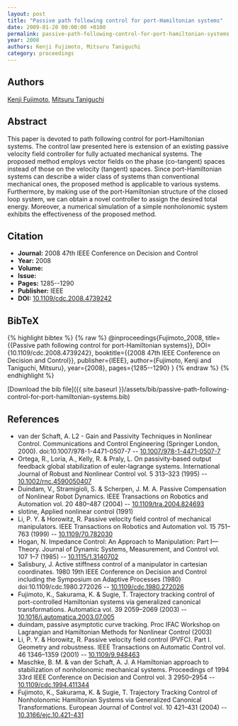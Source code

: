 ```yaml
---
layout: post
title: "Passive path following control for port-Hamiltonian systems"
date: 2009-01-20 00:00:00 +0100
permalink: passive-path-following-control-for-port-hamiltonian-systems
year: 2008
authors: Kenji Fujimoto, Mitsuru Taniguchi
category: proceedings
---
```

 
## Authors
[Kenji Fujimoto](authors/kenji-fujimoto), [Mitsuru Taniguchi](authors/mitsuru-taniguchi)
 
## Abstract
This paper is devoted to path following control for port-Hamiltonian systems. The control law presented here is extension of an existing passive velocity field controller for fully actuated mechanical systems. The proposed method employs vector fields on the phase (co-tangent) spaces instead of those on the velocity (tangent) spaces. Since port-Hamiltonian systems can describe a wider class of systems than conventional mechanical ones, the proposed method is applicable to various systems. Furthermore, by making use of the port-Hamiltonian structure of the closed loop system, we can obtain a novel controller to assign the desired total energy. Moreover, a numerical simulation of a simple nonholonomic system exhibits the effectiveness of the proposed method.
 
## Citation
- **Journal:** 2008 47th IEEE Conference on Decision and Control
- **Year:** 2008
- **Volume:** 
- **Issue:** 
- **Pages:** 1285--1290
- **Publisher:** IEEE
- **DOI:** [10.1109/cdc.2008.4739242](https://doi.org/10.1109/cdc.2008.4739242)
 
## BibTeX
{% highlight bibtex %}
{% raw %}
@inproceedings{Fujimoto_2008,
  title={{Passive path following control for port-Hamiltonian systems}},
  DOI={10.1109/cdc.2008.4739242},
  booktitle={{2008 47th IEEE Conference on Decision and Control}},
  publisher={IEEE},
  author={Fujimoto, Kenji and Taniguchi, Mitsuru},
  year={2008},
  pages={1285--1290}
}
{% endraw %}
{% endhighlight %}
 
[Download the bib file]({{ site.baseurl }}/assets/bib/passive-path-following-control-for-port-hamiltonian-systems.bib)
 
## References
- van der Schaft, A. L2 - Gain and Passivity Techniques in Nonlinear Control. Communications and Control Engineering (Springer London, 2000). doi:10.1007/978-1-4471-0507-7 -- [10.1007/978-1-4471-0507-7](https://doi.org/10.1007/978-1-4471-0507-7)
- Ortega, R., Loria, A., Kelly, R. & Praly, L. On passivity‐based output feedback global stabilization of euler‐lagrange systems. International Journal of Robust and Nonlinear Control vol. 5 313–323 (1995) -- [10.1002/rnc.4590050407](https://doi.org/10.1002/rnc.4590050407)
- Duindam, V., Stramigioli, S. & Scherpen, J. M. A. Passive Compensation of Nonlinear Robot Dynamics. IEEE Transactions on Robotics and Automation vol. 20 480–487 (2004) -- [10.1109/tra.2004.824693](https://doi.org/10.1109/tra.2004.824693)
- slotine, Applied nonlinear control (1991)
- Li, P. Y. & Horowitz, R. Passive velocity field control of mechanical manipulators. IEEE Transactions on Robotics and Automation vol. 15 751–763 (1999) -- [10.1109/70.782030](https://doi.org/10.1109/70.782030)
- Hogan, N. Impedance Control: An Approach to Manipulation: Part I—Theory. Journal of Dynamic Systems, Measurement, and Control vol. 107 1–7 (1985) -- [10.1115/1.3140702](https://doi.org/10.1115/1.3140702)
- Salisbury, J. Active stiffness control of a manipulator in cartesian coordinates. 1980 19th IEEE Conference on Decision and Control including the Symposium on Adaptive Processes (1980) doi:10.1109/cdc.1980.272026 -- [10.1109/cdc.1980.272026](https://doi.org/10.1109/cdc.1980.272026)
- Fujimoto, K., Sakurama, K. & Sugie, T. Trajectory tracking control of port-controlled Hamiltonian systems via generalized canonical transformations. Automatica vol. 39 2059–2069 (2003) -- [10.1016/j.automatica.2003.07.005](https://doi.org/10.1016/j.automatica.2003.07.005)
- duindam, passive asymptotic curve tracking. Proc IFAC Workshop on Lagrangian and Hamiltonian Methods for Nonlinear Control (2003)
- Li, P. Y. & Horowitz, R. Passive velocity field control (PVFC). Part I. Geometry and robustness. IEEE Transactions on Automatic Control vol. 46 1346–1359 (2001) -- [10.1109/9.948463](https://doi.org/10.1109/9.948463)
- Maschke, B. M. & van der Schaft, A. J. A Hamiltonian approach to stabilization of nonholonomic mechanical systems. Proceedings of 1994 33rd IEEE Conference on Decision and Control vol. 3 2950–2954 -- [10.1109/cdc.1994.411344](https://doi.org/10.1109/cdc.1994.411344)
- Fujimoto, K., Sakurama, K. & Sugie, T. Trajectory Tracking Control of Nonholonomic Hamiltonian Systems via Generalized Canonical Transformations. European Journal of Control vol. 10 421–431 (2004) -- [10.3166/ejc.10.421-431](https://doi.org/10.3166/ejc.10.421-431)

